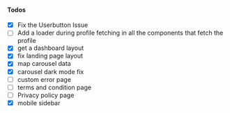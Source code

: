 #### Todos

- [x] Fix the Userbutton Issue
- [ ] Add a loader during profile fetching in all the components that fetch the profile
- [x] get a dashboard layout
- [x] fix landing page layout
- [x] map carousel data
- [x] carousel dark mode fix
- [ ] custom error page
- [ ] terms and condition page
- [ ] Privacy policy page
- [x] mobile sidebar
